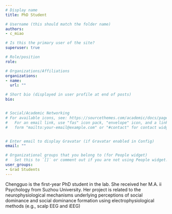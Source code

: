 ```yaml
---
# Display name
title: PhD Student

# Username (this should match the folder name)
authors:
- c_miao

# Is this the primary user of the site?
superuser: true

# Role/position
role:   

# Organizations/Affiliations
organizations:
- name: 
  url: ""

# Short bio (displayed in user profile at end of posts)
bio: 


# Social/Academic Networking
# For available icons, see: https://sourcethemes.com/academic/docs/page-builder/#icons
#   For an email link, use "fas" icon pack, "envelope" icon, and a link in the
#   form "mailto:your-email@example.com" or "#contact" for contact widget.


# Enter email to display Gravatar (if Gravatar enabled in Config)
email: ""

# Organizational groups that you belong to (for People widget)
#   Set this to `[]` or comment out if you are not using People widget.
user_groups:
- Grad Students
---
```

Chengguo is the first-year PhD student in the lab. She received her M.A. ii Psychology from Suzhou University. Her project is related to the neurophysiological mechanisms underlying perceptions of social dominance and social dominance formation using electrophysiological methods (e.g., scalp EEG and iEEG) 

